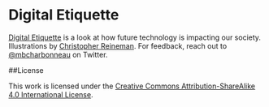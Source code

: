 # Digital Etiquette

[Digital Etiquette](http://etiquette.io) is a look at how future technology is impacting our society. Illustrations by [Christopher Reineman](http://twitter.com/feel_afraid). For feedback, reach out to [@mbcharbonneau](http://twitter.com/mbcharbonneau) on Twitter.

##License

This work is licensed under the [Creative Commons Attribution-ShareAlike 4.0 International License](http://creativecommons.org/licenses/by-sa/4.0/).